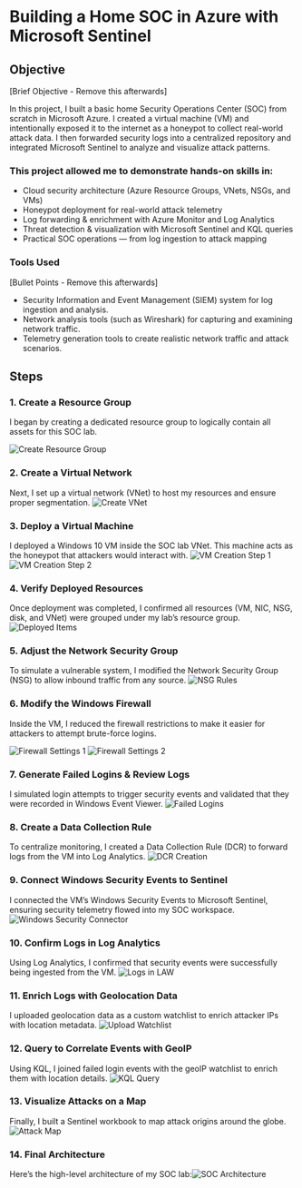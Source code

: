 # Building a Home SOC in Azure with Microsoft Sentinel

## Objective
[Brief Objective - Remove this afterwards]

In this project, I built a basic home Security Operations Center (SOC) from scratch in Microsoft Azure. I created a virtual machine (VM) and intentionally exposed it to the internet as a honeypot to collect real-world attack data. I then forwarded security logs into a centralized repository and integrated Microsoft Sentinel to analyze and visualize attack patterns.

### This project allowed me to demonstrate hands-on skills in:

* Cloud security architecture (Azure Resource Groups, VNets, NSGs, and VMs)
* Honeypot deployment for real-world attack telemetry
* Log forwarding & enrichment with Azure Monitor and Log Analytics
* Threat detection & visualization with Microsoft Sentinel and KQL queries
* Practical SOC operations — from log ingestion to attack mapping

### Tools Used
[Bullet Points - Remove this afterwards]

- Security Information and Event Management (SIEM) system for log ingestion and analysis.
- Network analysis tools (such as Wireshark) for capturing and examining network traffic.
- Telemetry generation tools to create realistic network traffic and attack scenarios.

## Steps 
### 1. Create a Resource Group

I began by creating a dedicated resource group to logically contain all assets for this SOC lab.

![Create Resource Group](01%20Create%20resource%20group%20Azure.PNG)

### 2. Create a Virtual Network

Next, I set up a virtual network (VNet) to host my resources and ensure proper segmentation.
![Create VNet](02%20Create%20virtual%20network%20Azure.PNG)
### 3. Deploy a Virtual Machine

I deployed a Windows 10 VM inside the SOC lab VNet. This machine acts as the honeypot that attackers would interact with.
![VM Creation Step 1](03%20%20Step%20through%20VM%20creation%201%20Azure.PNG)
![VM Creation Step 2](03%20%20Step%20through%20VM%20creation%202%20Azure.PNG)
### 4. Verify Deployed Resources

Once deployment was completed, I confirmed all resources (VM, NIC, NSG, disk, and VNet) were grouped under my lab’s resource group.
![Deployed Items](04%20eployed%20items%20in%20RG.PNG)
### 5. Adjust the Network Security Group

To simulate a vulnerable system, I modified the Network Security Group (NSG) to allow inbound traffic from any source.
![NSG Rules](05%20Adjust%20the%20Network%20Security%20Group..PNG)
### 6. Modify the Windows Firewall

Inside the VM, I reduced the firewall restrictions to make it easier for attackers to attempt brute-force logins.

![Firewall Settings 1](06%20Modify%20firewall%201.PNG)
![Firewall Settings 2](06%20Modify%20firewall%202.PNG)
### 7. Generate Failed Logins & Review Logs

I simulated login attempts to trigger security events and validated that they were recorded in Windows Event Viewer.
![Failed Logins](07%20Try%20incorrect%20logins%20and%20check%20logs.PNG)
### 8. Create a Data Collection Rule

To centralize monitoring, I created a Data Collection Rule (DCR) to forward logs from the VM into Log Analytics.
![DCR Creation](08%20DCR%20creation%20dialog.PNG)
### 9. Connect Windows Security Events to Sentinel

I connected the VM’s Windows Security Events to Microsoft Sentinel, ensuring security telemetry flowed into my SOC workspace.
![Windows Security Connector](09%20Windows%20Security%20Events%E2%80%9D%20connector..PNG)
### 10. Confirm Logs in Log Analytics

Using Log Analytics, I confirmed that security events were successfully being ingested from the VM.
![Logs in LAW](10%20Run%20KQL%20query.PNG)
### 11. Enrich Logs with Geolocation Data

I uploaded geolocation data as a custom watchlist to enrich attacker IPs with location metadata.
![Upload Watchlist](11%20Upload%20geolocation%20data..png)
### 12. Query to Correlate Events with GeoIP

Using KQL, I joined failed login events with the geoIP watchlist to enrich them with location details.
![KQL Query](12%20Query%20to%20enrich%20events..png)
### 13. Visualize Attacks on a Map

Finally, I built a Sentinel workbook to map attack origins around the globe.
![Attack Map](13%20windows%20vm%20attack%20map.png)
### 14. Final Architecture

Here’s the high-level architecture of my SOC lab:![SOC Architecture](Azure%20VM%20Architechture.jpg)
















